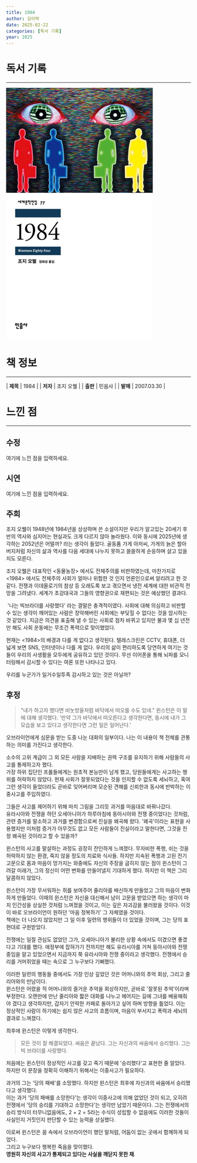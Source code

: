 ```yaml
---
title: 1984
author: 김이박
date: 2025-02-22
categories: [독서 기록]
year: 2025
---
```


# **독서 기록**
---
![책 이미지](../assets/img/cover/book-006.jpg)

# **책 정보**
---

| **제목** | 1984  |
| **저자** | 조지 오웰    |
| **출판** | 민음사   |
| **발매** | 2007.03.30   |

# **느낀 점**
---
## **수정**
여기에 느낀 점을 입력하세요.

## **시연**  
여기에 느낀 점을 입력하세요.

## **주희**  
조지 오웰이 1948년에 1984년을 상상하며 쓴 소설이지만 우리가 알고있는 20세기 후반의 역사와 심지어는 현실과도 크게 다르지 않아 놀라웠다.
이와 동시에 2025년에 생각하는 2052년은 어떨까? 라는 생각이 들었다. 골동품 가게 아저씨, 가게의 늙은 할아버지처럼 자신의 삶과 역사를 다음 세대에 나누지 못하고 쓸쓸하게 순응하며 살고 있을 지도 모른다.


조지 오웰은 대표작인 <동물농장> 에서도 전체주의를 비판하였는데, 마찬가지로 <1984> 에서도 전체주의 사회가 얼마나 위험한 것 인지 언론인으로써 알리려고 한 것 같다.
전쟁과 이데올로기의 참상 등 오래도록 보고 겪으면서 냉전 세계에 대한 비관적 전망을 그려냈다.
세계가 초강대국과 그들의 영향권으로 재편되는 것은 예상했던 결과다.

​
'나는 빅브라더를 사랑했다' 라는 결말은 충격적이였다. 사회에 대해 의심하고 비판할 수 있는 생각이 깨어있는 사람은 장악해버린 사회에는 부딪힐 수 없다는 것을 암시하는 것 같았다.
지금은 의견을 표출해 낼 수 있는 사회로 점차 바뀌고 있지만 불과 몇 십 년전만 해도 사회 운동에는 무조건 폭력으로 맞이했었다.


현재는 <1984>의 배경과 다를 게 없다고 생각된다.
텔레스크린은 CCTV, 휴대폰, 더 넓게 보면 SNS, 인터넷이나 다를 게 없다.
우리의 삶이 편리하도록 당연하게 여기는 것들이 우리의 사생활을 모두에게 공유하고 있던 것이다.
무선 이어폰을 통해 뇌파를 모니터링해서 감시할 수 있다는 여론 또한 나타나고 있다.


우리를 누군가가 일거수일투족 감시하고 있는 것은 아닐까?

## **후정**  
> "내가 하고자 했다면 비눗방울처럼 바닥에서 떠오를 수도 있네." 윈스턴은 이 말에 대해 생각했다. '만약 그가 바닥에서 떠오른다고 생각한다면, 동시에 내가 그 모습을 보고 있다고 생각한다면 그런 일은 일어난다.'

오브라이언에게 심문을 받는 도중 나눈 대화의 일부이다. 나는 이 내용이 책 전체를 관통하는 의미를 가진다고 생각한다.

소수의 고위 계급이 그 외 모든 사람을 지배하는 권력 구조를 유지하기 위해 사람들의 사고를 통제하고자 했다.  
가장 하위 집단인 프롤들에게는 원초적 본능만이 남게 했고, 당원들에게는 사고하는 행위를 허락하지 않았다. 현재 사회가 잘못되었다는 것을 인지할 수 없도록 세뇌하고, 혹여 그런 생각이 들었더라도 곧바로 잊어버리며 모순된 견해를 신뢰한과 동시에 반박하는 이중사고를 주입하였다.

그들은 사고를 제어하기 위해 마치 그림을 그리듯 과거를 마음대로 바꿔나갔다.  
유라시아와 전쟁을 하던 오세아니아가 하루아침에 동아시아와 전쟁 중이었다는 것처럼, 관련 증거를 말소하고 과거를 변경함으로써 진실을 왜곡해 왔다. '왜곡'이라는 표현을 사용했지만 이처럼 증거가 아무것도 없고 모든 사람들이 진실이라고 말한다면, 그것을 진정 왜곡된 것이라고 할 수 있을까?


윈스턴의 사고를 말살하는 과정도 굉장히 잔인하게 느껴졌다. 무자비한 폭행, 쉬는 것을 허락하지 않는 환경, 죽지 않을 정도의 치료와 식사들. 하지만 지속된 폭행과 고된 전기 고문으로 몸과 마음이 망가지는 와중에도 자신의 주장을 굽히지 않는 점이 윈스턴이 그려갈 미래가, 그의 정신이 어떤 변화를 만들어낼지 기대하게 했다. 하지만 이 책은 그리 달콤하지 않았다.

윈스턴이 가장 무서워하는 쥐를 보여주어 줄리아를 배신하게 만들었고 그의 마음이 변화하게 만들었다. 이때의 윈스턴은 자신을 대신해서 남이 고문을 받았으면 하는 생각이 마치 인간성을 상실한 것처럼 느껴졌을 것이고, 이는 깊은 자괴감을 불러왔을 것이다. 이것이 바로 오브라이언이 원하던 '마음 정복하기' 그 자체였을 것이다.  
책에는 더 나오지 않았지만 그 일 이후 일련의 행위들이 더 있었을 것이며, 그는 당의 표현대로 구원받았다.


전쟁에는 일절 관심도 없었던 그가, 오세아니아가 불리한 상황 속에서도 이겼으면 좋겠다고 기대를 했다. 애정부에 잡혀가기 전까지만 해도 유라시아를 거쳐 동아시아와 전쟁 중임을 알고 있었으면서 지금까지 쭉 유라시아와 전쟁 중이라고 생각했다. 전쟁에서 승리를 거머쥐었을 때는 속으로 그 누구보다 기뻐했다.

이러한 일련의 행동들 중에서도 가장 인상 깊었던 것은 어머니와의 추억 회상, 그리고 줄리아와의 만남이다.  
윈스턴은 어렸을 적 어머니와의 즐거운 추억을 회상하지만, 곧바로 '잘못된 추억'이라며 부정한다. 오랜만에 만난 줄리아와 짧은 대화를 나누고 헤어지는 길에 그녀를 배웅해줘야 겠다고 생각하지만, 갑자기 안락한 카페로 돌아가고 싶어 하며 방향을 틀었다.
이는 정상적인 사람이 하기에는 쉽지 않은 사고의 흐름이며, 마음이 부서지고 폭력과 세뇌의 결과로 느껴졌다.


최후에 윈스턴은 이렇게 생각한다.
> 모든 것이 잘 해결되었다. 싸움은 끝났다. 그는 자신과의 싸움에서 승리했다. 그는 빅 브라더를 사랑했다.

처음에는 윈스턴이 정상적인 사고를 갖고 죽기 때문에 '승리했다'고 표현한 줄 알았다.
하지만 이 문장을 정확히 이해하기 위해서는 이중사고가 필요하다.

과거의 그는 '당의 패배'를 소망했다. 하지만 윈스턴은 최후에 자신과의 싸움에서 승리했다고 생각했다.  
이는 과거 '당의 패배를 소망한다'는 생각이 이중사고에 의해 없었던 것이 되고, 오히려 전쟁에서 '당의 승리를 기대하고 소망한다'는 생각만 남았기 때문이다. 그는 전쟁에서의 승리 방식이 터무니없음에도, 2 + 2 = 5라는 수식이 성립할 수 없음에도 이러한 것들이 사실인지 거짓인지 판단할 수 있는 능력을 상실했다.

이로써 윈스턴은 꿈 속에서 오브라이언이 했던 말처럼, 어둠이 없는 곳에서 함께하게 되었다.  
그리고 누구보다 행복한 죽음을 맞이했다.  
**영원히 자신의 사고가 통제되고 있다는 사실을 깨닫지 못한 채**.
